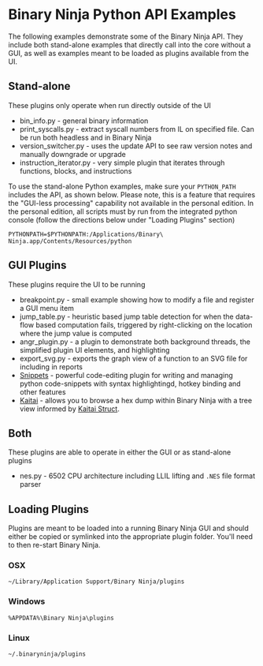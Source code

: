 # Binary Ninja Python API Examples

The following examples demonstrate some of the Binary Ninja API. They include both stand-alone examples that directly call into the core without a GUI, as well as examples meant to be loaded as plugins available from the UI.

## Stand-alone

These plugins only operate when run directly outside of the UI

* bin_info.py - general binary information
* print_syscalls.py - extract syscall numbers from IL on specified file. Can be run both headless and in Binary Ninja
* version_switcher.py - uses the update API to see raw version notes and manually downgrade or upgrade
* instruction_iterator.py - very simple plugin that iterates through functions, blocks, and instructions

To use the stand-alone Python examples, make sure your `PYTHON_PATH` includes the API, as shown below. Please note, this is a feature that requires the "GUI-less processing" capability not available in the personal edition. In the personal edition, all scripts must by run from the integrated python console (follow the directions below under "Loading Plugins" section)

```
PYTHONPATH=$PYTHONPATH:/Applications/Binary\ Ninja.app/Contents/Resources/python
```

## GUI Plugins

These plugins require the UI to be running

* breakpoint.py - small example showing how to modify a file and register a GUI menu item
* jump_table.py - heuristic based jump table detection for when the data-flow based computation fails, triggered by right-clicking on the location where the jump value is computed
* angr_plugin.py - a plugin to demonstrate both background threads,  the simplified plugin UI elements, and highlighting
* export_svg.py - exports the graph view of a function to an SVG file for including in reports
* [Snippets](https://github.com/Vector35/snippets) - powerful code-editing plugin for writing and managing python code-snippets with syntax highlightingd, hotkey binding and other features
* [Kaitai](https://github.com/Vector35/kaitai) - allows you to browse a hex dump within Binary Ninja with a tree view informed by [Kaitai Struct](https://kaitai.io).

## Both

These plugins are able to operate in either the GUI or as stand-alone plugins

* nes.py - 6502 CPU architecture including LLIL lifting and `.NES` file format parser


## Loading Plugins

Plugins are meant to be loaded into a running Binary Ninja GUI and should either be copied or symlinked into the appropriate plugin folder. You'll need to then re-start Binary Ninja.

### OSX

```
~/Library/Application Support/Binary Ninja/plugins
```

### Windows

```
%APPDATA%\Binary Ninja\plugins
```

### Linux

```
~/.binaryninja/plugins
```
